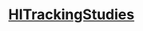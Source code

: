# [HITrackingStudies](https://github.com/CesarBernardes/TrackingCode/tree/CMSSW_12_5_0_trkAnalysis/HITrackingStudies)


